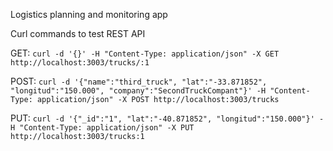 Logistics planning and monitoring app

Curl commands to test REST API

GET: `curl -d '{}' -H "Content-Type: application/json" -X GET http://localhost:3003/trucks/:1`

POST: `curl -d '{"name":"third_truck", "lat":"-33.871852", "longitud":"150.000", "company":"SecondTruckCompant"}' -H "Content-Type: application/json" -X POST http://localhost:3003/trucks`

PUT: `curl -d '{"_id":"1", "lat":"-40.871852", "longitud":"150.000"}' -H "Content-Type: application/json" -X PUT http://localhost:3003/trucks:1`



